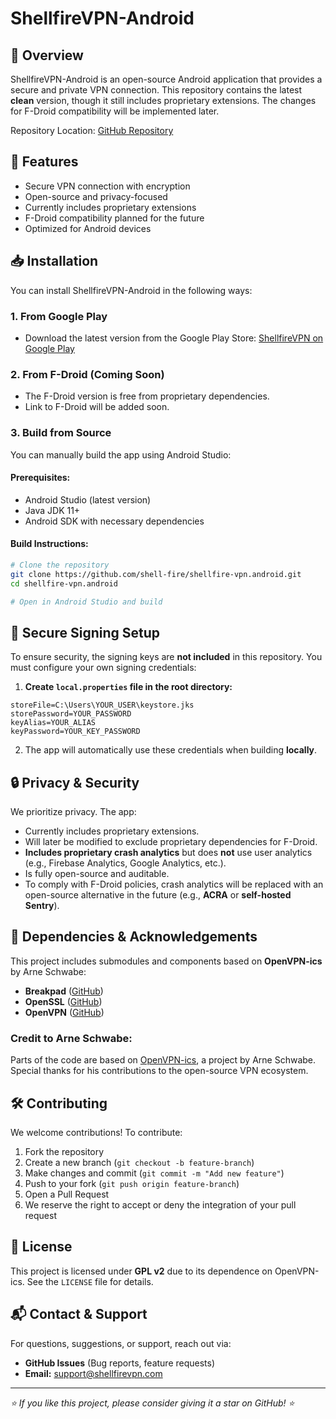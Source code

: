 # ShellfireVPN-Android

## 🚀 Overview

ShellfireVPN-Android is an open-source Android application that provides a secure and private VPN connection. This repository contains the latest **clean** version, though it still includes proprietary extensions. The changes for F-Droid compatibility will be implemented later.

Repository Location: [GitHub Repository](https://github.com/shell-fire/shellfire-vpn.android/tree/main/app)

## 📌 Features

- Secure VPN connection with encryption
- Open-source and privacy-focused
- Currently includes proprietary extensions
- F-Droid compatibility planned for the future
- Optimized for Android devices

## 📥 Installation

You can install ShellfireVPN-Android in the following ways:

### **1. From Google Play**

- Download the latest version from the Google Play Store: [ShellfireVPN on Google Play](https://play.google.com/store/apps/details?id=de.shellfire.vpn.android)

### **2. From F-Droid (Coming Soon)**

- The F-Droid version is free from proprietary dependencies.
- Link to F-Droid will be added soon.

### **3. Build from Source**

You can manually build the app using Android Studio:

#### **Prerequisites:**

- Android Studio (latest version)
- Java JDK 11+
- Android SDK with necessary dependencies

#### **Build Instructions:**

```bash
# Clone the repository
git clone https://github.com/shell-fire/shellfire-vpn.android.git
cd shellfire-vpn.android

# Open in Android Studio and build
```

## 🔑 Secure Signing Setup

To ensure security, the signing keys are **not included** in this repository. You must configure your own signing credentials:

1. **Create ********`local.properties`******** file in the root directory:**

```
storeFile=C:\Users\YOUR_USER\keystore.jks
storePassword=YOUR_PASSWORD
keyAlias=YOUR_ALIAS
keyPassword=YOUR_KEY_PASSWORD
```

2. The app will automatically use these credentials when building **locally**.

## 🔒 Privacy & Security

We prioritize privacy. The app:

- Currently includes proprietary extensions.
- Will later be modified to exclude proprietary dependencies for F-Droid.
- **Includes proprietary crash analytics** but does **not** use user analytics (e.g., Firebase Analytics, Google Analytics, etc.).
- Is fully open-source and auditable.
- To comply with F-Droid policies, crash analytics will be replaced with an open-source alternative in the future (e.g., **ACRA** or **self-hosted Sentry**).

## 📜 Dependencies & Acknowledgements

This project includes submodules and components based on **OpenVPN-ics** by Arne Schwabe:

- **Breakpad** ([GitHub](https://github.com/schwabe/breakpad))
- **OpenSSL** ([GitHub](https://github.com/schwabe/platform_external_openssl))
- **OpenVPN** ([GitHub](https://github.com/schwabe/openvpn))

### Credit to Arne Schwabe:

Parts of the code are based on [OpenVPN-ics](https://github.com/schwabe/ics-openvpn), a project by Arne Schwabe. Special thanks for his contributions to the open-source VPN ecosystem.

## 🛠 Contributing

We welcome contributions! To contribute:

1. Fork the repository
2. Create a new branch (`git checkout -b feature-branch`)
3. Make changes and commit (`git commit -m "Add new feature"`)
4. Push to your fork (`git push origin feature-branch`)
5. Open a Pull Request
6. We reserve the right to accept or deny the integration of your pull request

## 📝 License

This project is licensed under **GPL v2** due to its dependence on OpenVPN-ics. See the `LICENSE` file for details.

## 📬 Contact & Support

For questions, suggestions, or support, reach out via:

- **GitHub Issues** (Bug reports, feature requests)
- **Email:** [support@shellfirevpn.com](mailto\:support@shellfirevpn.com)

---

*⭐ If you like this project, please consider giving it a star on GitHub! ⭐*

